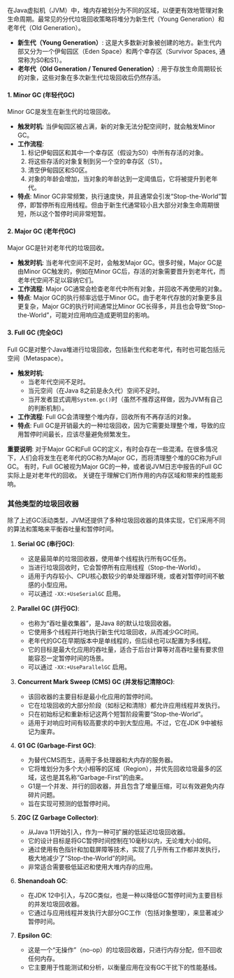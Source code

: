 
在Java虚拟机（JVM）中，堆内存被划分为不同的区域，以便更有效地管理对象生命周期。最常见的分代垃圾回收策略将堆分为新生代（Young Generation）和老年代（Old Generation）。

*   **新生代（Young Generation）**: 这是大多数新对象被创建的地方。新生代内部又分为一个伊甸园区（Eden Space）和两个幸存区（Survivor Spaces, 通常称为S0和S1）。
*   **老年代（Old Generation / Tenured Generation）**: 用于存放生命周期较长的对象，这些对象在多次新生代垃圾回收后仍然存活。

#### 1. Minor GC (年轻代GC)

Minor GC是发生在新生代的垃圾回收。

*   **触发时机**: 当伊甸园区被占满，新的对象无法分配空间时，就会触发Minor GC。
*   **工作流程**:
    1.  标记伊甸园区和其中一个幸存区（假设为S0）中所有存活的对象。
    2.  将这些存活的对象复制到另一个空的幸存区（S1）。
    3.  清空伊甸园区和S0区。
    4.  对象的年龄会增加，当对象的年龄达到一定阈值后，它将被提升到老年代。
*   **特点**: Minor GC非常频繁，执行速度快，并且通常会引发“Stop-the-World”暂停，即暂停所有应用线程。但由于新生代通常较小且大部分对象生命周期很短，所以这个暂停时间非常短暂。

#### 2. Major GC (老年代GC)

Major GC是针对老年代的垃圾回收。

*   **触发时机**: 当老年代空间不足时，会触发Major GC。很多时候，Major GC是由Minor GC触发的，例如在Minor GC后，存活的对象需要晋升到老年代，而老年代空间不足以容纳它们。
*   **工作流程**: Major GC通常会检查老年代中所有对象，并回收不再使用的对象。
*   **特点**: Major GC的执行频率远低于Minor GC。由于老年代存放的对象更多且更复杂，Major GC的执行时间通常比Minor GC长得多，并且也会导致“Stop-the-World”，可能对应用响应造成更明显的影响。

#### 3. Full GC (完全GC)

Full GC是对整个Java堆进行垃圾回收，包括新生代和老年代，有时也可能包括元空间（Metaspace）。

*   **触发时机**:
    *   当老年代空间不足时。
    *   当元空间（在Java 8之前是永久代）空间不足时。
    *   当开发者显式调用`System.gc()`时（虽然不推荐这样做，因为JVM有自己的判断机制）。
*   **工作流程**: Full GC会清理整个堆内存，回收所有不再存活的对象。
*   **特点**: Full GC是开销最大的一种垃圾回收，因为它需要处理整个堆，导致的应用暂停时间最长，应该尽量避免频繁发生。

**重要说明**: 对于Major GC和Full GC的定义，有时会存在一些混淆。在很多情况下，人们会将发生在老年代的GC称为Major GC，而将清理整个堆的GC称为Full GC。 有时，Full GC被视为Major GC的一种，或者说JVM日志中报告的Full GC实际上是对老年代的回收。 关键在于理解它们所作用的内存区域和带来的性能影响。

### 其他类型的垃圾回收器

除了上述GC活动类型，JVM还提供了多种垃圾回收器的具体实现，它们采用不同的算法和策略来平衡吞吐量和暂停时间。

1.  **Serial GC (串行GC)**:
    *   这是最简单的垃圾回收器，使用单个线程执行所有GC任务。
    *   当进行垃圾回收时，它会暂停所有应用线程（Stop-the-World）。
    *   适用于内存较小、CPU核心数较少的单处理器环境，或者对暂停时间不敏感的小型应用。
    *   可以通过 `-XX:+UseSerialGC` 启用。

2.  **Parallel GC (并行GC)**:
    *   也称为“吞吐量收集器”，是Java 8的默认垃圾回收器。
    *   它使用多个线程并行地执行新生代垃圾回收，从而减少GC时间。
    *   老年代的GC在早期版本中是单线程的，但后续也可以配置为多线程。
    *   它的目标是最大化应用的吞吐量，适合于后台计算等对高吞吐量有要求但能容忍一定暂停时间的场景。
    *   可以通过 `-XX:+UseParallelGC` 启用。

3.  **Concurrent Mark Sweep (CMS) GC (并发标记清除GC)**:
    *   该回收器的主要目标是最小化应用的暂停时间。
    *   它在垃圾回收的大部分阶段（如标记和清除）都允许应用线程并发执行。
    *   只在初始标记和重新标记这两个短暂阶段需要“Stop-the-World”。
    *   适用于对响应时间有较高要求的中到大型应用。不过，它在JDK 9中被标记为废弃。

4.  **G1 GC (Garbage-First GC)**:
    *   为替代CMS而生，适用于多处理器和大内存的服务器。
    *   它将堆划分为多个大小相等的区域（Region），并优先回收垃圾最多的区域，这也是其名称“Garbage-First”的由来。
    *   G1是一个并发、并行的回收器，并且包含了增量压缩，可以有效避免内存碎片问题。
    *   旨在实现可预测的低暂停时间。

5.  **ZGC (Z Garbage Collector)**:
    *   从Java 11开始引入，作为一种可扩展的低延迟垃圾回收器。
    *   它的设计目标是将GC暂停时间控制在10毫秒以内，无论堆大小如何。
    *   通过使用有色指针和加载屏障等技术，实现了几乎所有工作都并发执行，极大地减少了“Stop-the-World”的时间。
    *   非常适合需要极低延迟和使用大堆内存的应用。

6.  **Shenandoah GC**:
    *   在JDK 12中引入，与ZGC类似，也是一种以降低GC暂停时间为主要目标的并发垃圾回收器。
    *   它通过与应用线程并发执行大部分GC工作（包括对象整理），来显著减少暂停时间。

7.  **Epsilon GC**:
    *   这是一个“无操作”（no-op）的垃圾回收器，只进行内存分配，但不回收任何内存。
    *   它主要用于性能测试和分析，以衡量应用在没有GC干扰下的性能基线。
